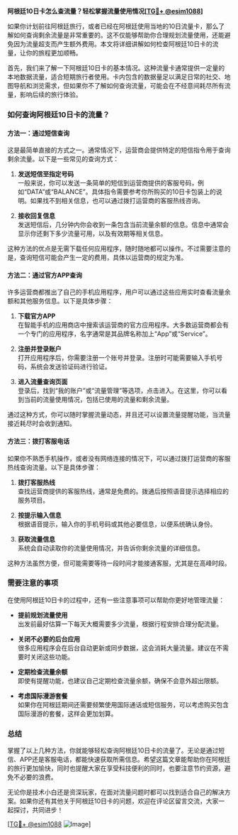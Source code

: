 **阿根廷10日卡怎么查流量？轻松掌握流量使用情况[[TG💪+ @esim1088](https://t.me/s/esim1088)]**

如果你计划前往阿根廷旅行，或者已经在阿根廷使用当地的10日流量卡，那么了解如何查询剩余流量是非常重要的。这不仅能够帮助你合理规划流量使用，还能避免因为流量超支而产生额外费用。本文将详细讲解如何检查阿根廷10日卡的流量，让你的旅程更加顺畅。

首先，我们来了解一下阿根廷10日卡的基本情况。这种流量卡通常提供一定量的本地数据流量，适合短期旅行者使用。卡内包含的数据量足以满足日常的社交、地图导航和浏览需求，但如果你不了解如何查询流量，可能会在不经意间耗尽所有流量，影响后续的旅行体验。

### 如何查询阿根廷10日卡的流量？

#### 方法一：通过短信查询

这是最简单直接的方式之一。通常情况下，运营商会提供特定的短信指令用于查询剩余流量。以下是一些常见的查询方式：

1. **发送短信至指定号码**  
   一般来说，你可以发送一条简单的短信到运营商提供的客服号码，例如“DATA”或“BALANCE”。具体指令需要参考你所购买的10日卡包装上的说明。如果找不到相关信息，也可以通过拨打运营商的客服热线咨询。

2. **接收回复信息**  
   发送短信后，几分钟内你会收到一条包含当前流量余额的信息。信息中通常会显示你还剩下多少流量可用，以及有效期等相关信息。

这种方法的优点是无需下载任何应用程序，随时随地都可以操作。不过需要注意的是，查询短信可能会产生一定的费用，具体以运营商的规定为准。

#### 方法二：通过官方APP查询

许多运营商都推出了自己的手机应用程序，用户可以通过这些应用实时查看流量余额和其他服务信息。以下是具体步骤：

1. **下载官方APP**  
   在智能手机的应用商店中搜索该运营商的官方应用程序。大多数运营商都会有一个专门的应用程序，名字通常是其品牌名称加上“App”或“Service”。

2. **注册并登录账户**  
   打开应用程序后，你需要注册一个账号并登录。注册时可能需要输入手机号码，系统会发送验证码进行验证。

3. **进入流量查询页面**  
   登录后，找到“我的账户”或“流量管理”等选项，点击进入。在这里，你可以看到当前的流量使用情况，包括已使用的流量和剩余流量。

通过这种方式，你可以随时掌握流量动态，并且还可以设置流量提醒功能，当流量接近耗尽时会收到通知。

#### 方法三：拨打客服电话

如果你不熟悉手机操作，或者没有网络连接的情况下，可以通过拨打运营商的客服热线查询流量。以下是具体步骤：

1. **拨打客服热线**  
   查找运营商提供的客服热线，通常是免费的。拨通后按照语音提示选择相应的服务项目。

2. **按提示输入信息**  
   根据语音提示，输入你的手机号码或其他必要信息，以便系统确认身份。

3. **获取流量信息**  
   系统会自动读取你的流量使用情况，并告诉你剩余流量的详细信息。

这种方法虽然方便，但可能需要等待一段时间才能接通客服，尤其是在高峰时段。

### 需要注意的事项

在使用阿根廷10日卡的过程中，还有一些注意事项可以帮助你更好地管理流量：

- **提前规划流量使用**  
  出发前最好估算一下每天大概需要多少流量，根据行程安排合理分配流量。

- **关闭不必要的后台应用**  
  很多应用程序会在后台自动更新或同步数据，这会消耗大量流量。建议在不需要时关闭这些功能。

- **定期检查流量余额**  
  即使有提醒功能，也建议自己定期检查流量余额，确保不会意外超出限额。

- **考虑国际漫游套餐**  
  如果你在阿根廷期间还需要频繁使用国际通话或短信服务，可以考虑购买包含国际漫游的套餐，这样会更加划算。

### 总结

掌握了以上几种方法，你就能够轻松查询阿根廷10日卡的流量了。无论是通过短信、APP还是客服电话，都能快速获取所需信息。希望这篇文章能帮助你在阿根廷的旅行更加愉快，同时也提醒大家在享受科技便利的同时，也要注意节约资源，避免不必要的浪费。

无论你是技术小白还是资深玩家，在面对流量问题时都可以找到适合自己的解决方案。如果你还有其他关于阿根廷10日卡的问题，欢迎在评论区留言交流，大家一起探讨，共同进步！

[[TG💪+ @esim1088](https://t.me/s/esim1088) ![Image](https://i.postimg.cc/4NQfJmqS/Snipaste-2025-05-13-00-14-12.png)]